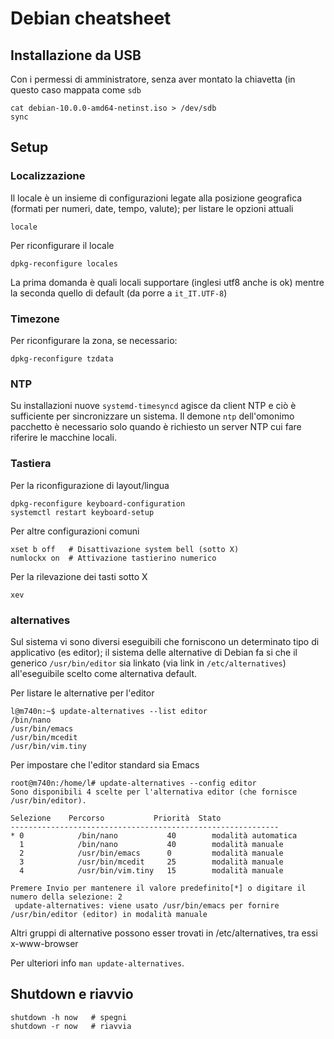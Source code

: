 # Debian cheatsheet

## Installazione da USB
Con i permessi di amministratore, senza aver montato la chiavetta (in
questo caso mappata come `sdb`
```
cat debian-10.0.0-amd64-netinst.iso > /dev/sdb 
sync
```


## Setup

### Localizzazione
Il locale è un insieme di configurazioni legate alla posizione
geografica (formati per numeri, date, tempo, valute); per
listare le opzioni attuali
```
locale
```
Per riconfigurare il locale
```
dpkg-reconfigure locales
```
La prima domanda è quali locali supportare (inglesi utf8 anche is ok) mentre
la seconda quello di default (da porre a `it_IT.UTF-8`)

### Timezone
Per riconfigurare la zona, se necessario:
```
dpkg-reconfigure tzdata
```

### NTP
Su installazioni nuove `systemd-timesyncd` agisce da client NTP e ciò
è sufficiente per sincronizzare un sistema. Il demone `ntp`
dell'omonimo pacchetto è necessario solo quando è richiesto un server
NTP cui fare riferire le macchine locali.


### Tastiera

Per la riconfigurazione di layout/lingua
```
dpkg-reconfigure keyboard-configuration 
systemctl restart keyboard-setup
```
Per altre configurazioni comuni
```
xset b off   # Disattivazione system bell (sotto X)
numlockx on  # Attivazione tastierino numerico
```
Per la rilevazione dei tasti sotto X
```
xev
```

### alternatives
Sul sistema vi sono diversi eseguibili che forniscono un determinato
tipo di applicativo (es editor); il sistema delle alternative di
Debian fa si che il generico `/usr/bin/editor` sia linkato (via link
in `/etc/alternatives`) all'eseguibile scelto come alternativa
default.

Per listare le alternative per l'editor
```
l@m740n:~$ update-alternatives --list editor
/bin/nano
/usr/bin/emacs
/usr/bin/mcedit
/usr/bin/vim.tiny
```
Per impostare che l'editor standard sia Emacs
```
root@m740n:/home/l# update-alternatives --config editor
Sono disponibili 4 scelte per l'alternativa editor (che fornisce /usr/bin/editor).

Selezione    Percorso           Priorità  Stato
------------------------------------------------------------
* 0            /bin/nano           40        modalità automatica
  1            /bin/nano           40        modalità manuale
  2            /usr/bin/emacs      0         modalità manuale
  3            /usr/bin/mcedit     25        modalità manuale
  4            /usr/bin/vim.tiny   15        modalità manuale
		  
Premere Invio per mantenere il valore predefinito[*] o digitare il numero della selezione: 2
 update-alternatives: viene usato /usr/bin/emacs per fornire /usr/bin/editor (editor) in modalità manuale
```

Altri gruppi di alternative possono esser trovati in
/etc/alternatives, tra essi x-www-browser

Per ulteriori info `man update-alternatives`.


## Shutdown e riavvio
```
shutdown -h now   # spegni
shutdown -r now   # riavvia
```









